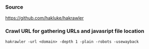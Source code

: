 ### Source
https://github.com/hakluke/hakrawler  

### Crawl URL for gathering URLs and javasript file location
```
hakrawler -url <domain> -depth 1 -plain -robots -usewayback
```

